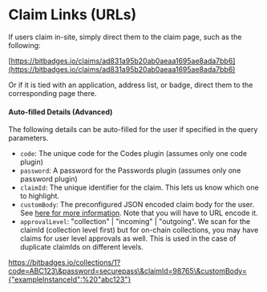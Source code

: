 # Claim Links (URLs)

If users claim in-site, simply direct them to the claim page, such as the following:

[https://bitbadges.io/claims/ad831a95b20ab0aeaa1695ae8ada7bb6](https://bitbadges.io/claims/ad831a95b20ab0aeaa1695ae8ada7bb6)

Or if it is tied with an application, address list, or badge, direct them to the corresponding page there.



#### Auto-filled Details (Advanced)

The following details can be auto-filled for the user if specified in the query parameters.

* `code`: The unique code for the Codes plugin (assumes only one code plugin)
* `password`: A password for the Passwords plugin (assumes only one password plugin)
* `claimId`: The unique identifier for the claim. This lets us know which one to highlight.
* `customBody`: The preconfigured JSON encoded claim body for the user. See [here for more information](../../bitbadges-api/tutorials/completing-claims.md).  Note that you will have to URL encode it.
* `approvalLevel`: "collection" | "incoming" | "outgoing". We scan for the claimId (collection level first) but for on-chain collections, you may have claims for user level approvals as well. This is used in the case of duplicate claimIds on different levels.

https://bitbadges.io/collections/1?code=ABC123\&password=securepass\&claimId=98765\&customBody={"exampleInstanceId":%20"abc123"}
